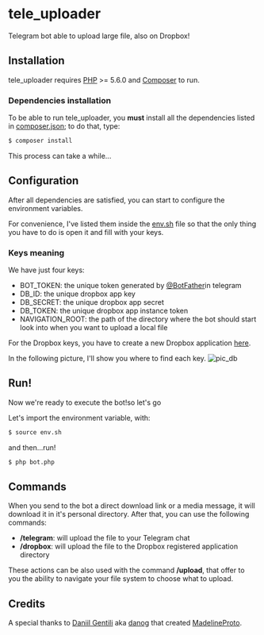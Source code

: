 # tele_uploader
Telegram bot able to upload large file, also on Dropbox!

## Installation

tele_uploader requires [PHP](http://php.net/downloads.php) >= 5.6.0 and [Composer](https://getcomposer.org/) to run.

### Dependencies installation

To be able to run tele_uploader, you **must** install all the dependencies listed in [composer.json](/composer.json); to do that, type:

```sh
$ composer install
```

This process can take a while...

## Configuration

After all dependencies are satisfied, you can start to configure the environment variables.

For convenience, I've listed them inside the [env.sh](/env.sh) file so that the only thing you have to do is open it and fill with your keys.

### Keys meaning

We have just four keys:

- BOT_TOKEN: the unique token generated by [@BotFather](https://t.me/BotFather)in telegram
- DB_ID: the unique dropbox app key
- DB_SECRET: the unique dropbox app secret
- DB_TOKEN: the unique dropbox app instance token
- NAVIGATION_ROOT: the path of the directory where the bot should start look into when you want to upload a local file

For the Dropbox keys, you have to create a new Dropbox application [here](https://www.dropbox.com/developers/apps).

In the following picture, I'll show you where to find each key.
![pic_db](/pics/pic_db.png)

## Run!

Now we're ready to execute the bot!so let's go

Let's import the environment variable, with:

```sh
$ source env.sh
```

and then...run!

```sh
$ php bot.php
```

## Commands

When you send to the bot a direct download link or a media message, it will download it in it's personal directory.
After that, you can use the following commands:

- **/telegram**: will upload the file to your Telegram chat
- **/dropbox**: will upload the file to the Dropbox registered application directory

These actions can be also used with the command **/upload**, that offer to you the ability to navigate your file system to choose what to upload.  

## Credits

A special thanks to [Daniil Gentili](https://daniil.it/) aka [danog](https://github.com/danog) that created [MadelineProto](https://github.com/danog/MadelineProto).
